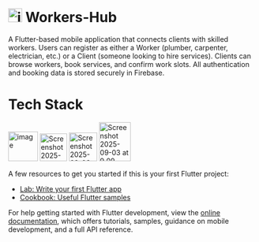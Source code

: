 # <img width="28" height="28" alt="image" src="https://github.com/user-attachments/assets/4db6ed82-8867-4f93-af6d-650e4a9e359a" /> Workers-Hub


A Flutter-based mobile application that connects clients with skilled workers. Users can register as either a Worker (plumber, carpenter, electrician, etc.) or a Client (someone looking to hire services). Clients can browse workers, book services, and confirm work slots. All authentication and booking data is stored securely in Firebase.
# Tech Stack
 <img width="60" height="60" alt="image" src="https://github.com/user-attachments/assets/32f1edef-8228-49c4-8bdb-d5dc77b44b6a" />

 <img width="55" height="56" alt="Screenshot 2025-09-03 at 9 04 19 PM" src="https://github.com/user-attachments/assets/e6b92eee-9dbe-4991-9646-46c8b9520f39" />

 <img width="57" height="58" alt="Screenshot 2025-09-03 at 9 02 53 PM" src="https://github.com/user-attachments/assets/1ecd6ce9-3863-47a0-8431-338248fcc7e4" />

 <img width="64" height="79" alt="Screenshot 2025-09-03 at 9 09 40 PM" src="https://github.com/user-attachments/assets/459a4c7b-e69d-4ae9-82cb-a9a40c11b097" />



A few resources to get you started if this is your first Flutter project:

- [Lab: Write your first Flutter app](https://docs.flutter.dev/get-started/codelab)
- [Cookbook: Useful Flutter samples](https://docs.flutter.dev/cookbook)

For help getting started with Flutter development, view the
[online documentation](https://docs.flutter.dev/), which offers tutorials,
samples, guidance on mobile development, and a full API reference.
